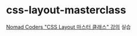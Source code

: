 # css-layout-masterclass

[Nomad Coders "CSS Layout 마스터 클래스" 강의](https://nomadcoders.co/css-layout-masterclass/lobby) 실습
